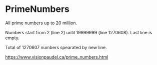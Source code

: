 # PrimeNumbers
All prime numbers up to 20 million.

Numbers start from 2 (line 2) until 19999999 (line 1270608). Last line is empty.

Total of 1270607 numbers spearated by new line.

https://www.visionpaudel.ca/prime_numbers.html
